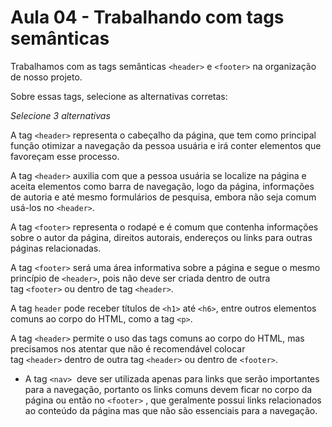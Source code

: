 # Aula 04 - Trabalhando com tags semânticas

Trabalhamos com as tags semânticas `<header>` e `<footer>` na organização de nosso projeto.

Sobre essas tags, selecione as alternativas corretas:

*Selecione 3 alternativas*

A tag `<header>` representa o cabeçalho da página, que tem como principal função otimizar a navegação da pessoa usuária e irá conter elementos que favoreçam esse processo.

A tag `<header>` auxilia com que a pessoa usuária se localize na página e aceita elementos como barra de navegação, logo da página, informações de autoria e até mesmo formulários de pesquisa, embora não seja comum usá-los no `<header>`.

A tag `<footer>` representa o rodapé e é comum que contenha informações sobre o autor da página, direitos autorais, endereços ou links para outras páginas relacionadas.

A tag `<footer>` será uma área informativa sobre a página e segue o mesmo princípio de `<header>`, pois não deve ser criada dentro de outra tag `<footer>` ou dentro de tag `<header>`.

A tag `header` pode receber títulos de `<h1>` até `<h6>`, entre outros elementos comuns ao corpo do HTML, como a tag `<p>`.

A tag `<header>` permite o uso das tags comuns ao corpo do HTML, mas precisamos nos atentar que não é recomendável colocar tag `<header>` dentro de outra tag `<header>` ou dentro de `<footer>`.

- A tag `<nav>`
 deve ser utilizada apenas para links que serão importantes para a navegação, portanto os links comuns devem ficar no corpo da página ou então no `<footer>`
, que geralmente possui links relacionados ao conteúdo da página mas que não são essenciais para a navegação.